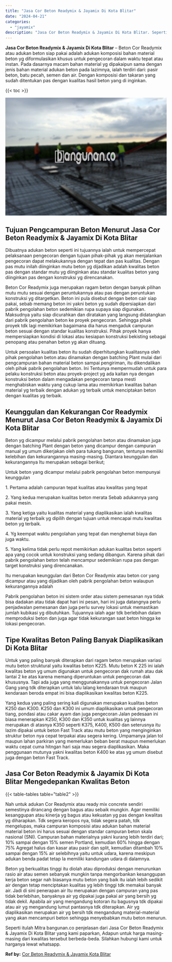 ```yaml
---
title: "Jasa Cor Beton Readymix & Jayamix Di Kota Blitar"
date: "2024-04-21"
categories: 
  - "jayamix"
description: "Jasa Cor Beton Readymix & Jayamix Di Kota Blitar. Seperti itulah Mitra bangunan.co penjelasan dari Jasa Cor Beton Readymix & Jayamix Di Kota Blitar yang kami..."
---
```


**Jasa Cor Beton Readymix & Jayamix Di Kota Blitar** – Beton Cor Readymix atau adukan beton siap pakai adalah adukan komposisi bahan material beton yg diformulasikan khusus untuk pengecoran dalam waktu tepat atau instan. Pada dasarnya macam bahan material yg dipakaipun sama dengan jenis bahan material adukan beton pada lazimnya, ialah terdiri dari: pasir beton, batu pecah, semen dan air. Dengan komposisi dan takaran yang sudah ditentukan pas dengan kualitas hasil beton yang di inginkan.

{{< toc >}}

![Jasa Cor Beton Readymix & Jayamix Di Kota Blitar](/images/jasa-cor-readymix-38.png)

## Tujuan Pengcampuran Beton Menurut Jasa Cor Beton Readymix & Jayamix Di Kota Blitar

Dibuatnya adukan beton seperti ini tujuannya ialah untuk mempercepat pelaksanaan pengecoran dengan tujuan pihak-pihak yg akan menjalankan pengecoran dapat melakukannya dengan tepat dan pas kualitas. Dengan pas mutu inilah diinginkan mutu beton yg dijadikan adalah kwalitas beton pas dengan standar mutu yg diinginkan atau standar kualitas beton yang diinginkan pas dengan konstruksi yg direncanakan.

Beton Cor Readymix juga merupakan ragam beton dengan banyak pilihan mutu mutu sesuai dengan peruntukannya atau pas dengan peruntukan konstruksi yg ditargetkan. Beton ini pula disebut dengan beton cair siap pakai, sebab memang beton ini yakni beton yg sudah dipersiapkan dari pabrik pengolahan beton sedemikian rupa supaya siap digunakan. Maksudnya yaitu siap dicurahkan dan diratakan yang langsung didatangkan dari pabrik pengolahan beton ke proyek pengecoran. Sehingga pihak proyek tdk lagi memikirkan bagaimana dia harus mengaduk campuran beton sesuai dengan standar kualitas konstruksi. Pihak proyek hanya mempersiapkan kondisi di lokasi atau kesiapan konstruksi bekisting sebagai penopang atau penahan beton yg akan dituang.

Untuk persoalan kualitas beton itu sudah diperhitungkan kualitasnya oleh pihak pengolahan beton atau dinamakan dengan batching Plant mulai dari pengcampuran bahan material beton sampai pengiriman, itu dikendalikan oleh pihak pabrik pengolahan beton. Ini Tentunya mempermudah untuk para pelaku konstruksi beton atau proyek-project yg ada kaitan nya dengan konstruksi beton dalam mengadakan pengecoran tanpa mesti menghabiskan waktu yang cukup lama atau memikirkan kwalitas bahan material yg terbaik dengan adukan yg terbaik untuk menciptakan beton dengan kualitas yg terbaik.

## Keunggulan dan Kekurangan Cor Readymix Menurut Jasa Cor Beton Readymix & Jayamix Di Kota Blitar

Beton yg dicampur melalui pabrik pengolahan beton atau dinamakan juga dengan batching Plant dengan beton yang dicampur dengan campuran manual yg umum dikerjakan oleh para tukang bangunan, tentunya memiliki kelebihan dan kekurangannya masing-masing. Diantara keunggulan dan kekurangannya Itu merupakan sebagai berikut;

Untuk beton yang dicampur melalui pabrik pengolahan beton mempunyai keunggulan

1\. Pertama adalah campuran tepat kualitas atau kwalitas yang tepat

2\. Yang kedua merupakan kualitas beton merata Sebab adukannya yang pakai mesin.

3\. Yang ketiga yaitu kualitas material yang diaplikasikan ialah kwalitas material yg terbaik yg dipilih dengan tujuan untuk mencapai mutu kwalitas beton yg terbaik.

4\. Yg keempat waktu pengolahan yang tepat dan menghemat biaya dan juga waktu.

5\. Yang kelima tidak perlu repot memikirkan adukan kualitas beton seperti apa yang cocok untuk konstruksi yang sedang dibangun. Karena pihak dari pabrik pengolahan beton telah mencampur sedemikian rupa pas dengan target konstruksi yang direncanakan.

Itu merupakan keunggulan dari Beton Cor Readymix atau beton cor yang dicampur atau yang dijadikan oleh pabrik pengolahan beton walaupun kekurangannya adalah

Pabrik pengolahan beton ini sistem order atau sistem pemesanan nya tidak bisa dadakan atau tidak dapat hari ini pesan, hari ini juga datangnya perlu penjadwalan pemesanan dan juga perlu survey lokasi untuk memastikan jumlah kubikasi yg dibutuhkan. Tujuannya ialah agar tdk berlebihan dalam memproduksi beton dan juga agar tidak kekurangan saat beton hingga ke lokasi pengecoran.

## Tipe Kwalitas Beton Paling Banyak Diaplikasikan Di Kota Blitar

Untuk yang paling banyak diterapkan dari ragam beton merupakan variasi mutu beton struktural yaitu kwalitas beton K225. Mutu beton K 225 ini ialah kwalitas beton yg umum digunakan untuk pengecoran dak rumah atau dak lantai 2 ke atas karena memang diperuntukan untuk pengecoran dak khususnya. Tapi ada juga yang menggunakannya untuk pengecoran Jalan Gang yang tdk diterapkan untuk lalu lalang kendaraan truk maupun kendaraan beroda empat ini bisa diaplikasikan kwalitas beton K225.

Yang kedua yang paling sering kali digunakan merupakan kualitas beton K250 dan K300. K250 dan K300 ini umum diaplikasikan untuk pengecoran tiang, pondasi atau cakar ayam dan juga pengecoran Jalan pedesaan ini biasa menerapkan K250, K300 dan K350 untuk kualitas yg lainnya merupakan di atasnya K350 seperti K375, K400, K500 dan seterusnya itu lazim dipakai untuk beton Fast Track atau mutu beton yang menginginkan struktur beton nya cepat terpakai atau segera kering. Umpamanya jalan tol maupun lahan parkiran yang memerlukan beban berat maupun memerlukan waktu cepat cuma hitngan hari saja mau segera diaplikasikan. Maka penggunaan mutunya yakni kwalitas beton K400 ke atas yg umum disebut juga dengan beton Fast Track.

## Jasa Cor Beton Readymix & Jayamix Di Kota Blitar Mengedepankan Kwalitas Beton

{{< table-tables table="table2" >}}

Nah untuk adukan Cor Readymix atau ready mix concrete sendiri semestinya dirancang dengan bagus atau sebaik mungkin. Agar memiliki kesanggupan atau kinerja yg bagus atau kekuatan yg pas dengan kwalitas yg diharapkan. Tdk segera keropos nya, tidak segera patah, tdk mengelupas, maka campuran komposisi atau adukan bahan material material beton ini harus sesuai dengan standar campuran beton skala nasional (SNI). Campuran bahan materialnya yakni kurang lebih terdiri dari; 10% sampai dengan 15% semen Portland, kemudian 60% hingga dengan 75% Agregat halus dan kasar atau pasir dan split, kemudian ditambah 10% sampai dengan 15% air selebihnya yaitu untuk udara, karena meskipun adukan benda padat tetap Ia memiliki kandungan udara di dalamnya.

Beton yg berkualitas tinggi itu diolah atau diproduksi dengan menurunkan rasio air atau semen sebanyak mungkin tanpa mengorbankan kesanggupan kerja beton segar nah biasanya mutu beton yang baik itu ialah lebih sedikit air dengan tetap menciptakan kualitas yg lebih tinggi tdk memakai banyak air. Jadi di sini penerapan air Itu merupakan dengan campuran yang pas tidak berlebihan, banyaknya air yg dipakai juga pakai air yang bersih yg tidak dekil. Apabila air yang mengandung kotoran itu bagusnya tdk dipakai atau air yg mengandung lumut pantasnya tdk diterapkan. Air yg diaplikasikan merupakan air yg bersih tdk mengandung material-material yang akan mencampuri beton sehingga menyebabkan mutu beton menurun.

Seperti itulah Mitra bangunan.co penjelasan dari Jasa Cor Beton Readymix & Jayamix Di Kota Blitar yang kami paparkan, Adapun untuk harga masing-masing dari kwalitas tersebut berbeda-beda. Silahkan hubungi kami untuk harganya lewat whatsapp.

**Ref by:** [Cor Beton Readymix & Jayamix Kota Blitar](https://id.wikipedia.org/wiki/Cor)
